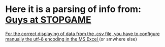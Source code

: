 # Here it is a parsing of info from: <a href='https://stopgame.ru/'> Guys at STOPGAME </a>

<a href="https://github.com/VladislavSmekhnov/Stopgame_parsing/issues/1"> For the correct displaying of data from the .csv file, you have to configure manually the utf-8 encoding in the MS Excel </a> (or smwhere else)
